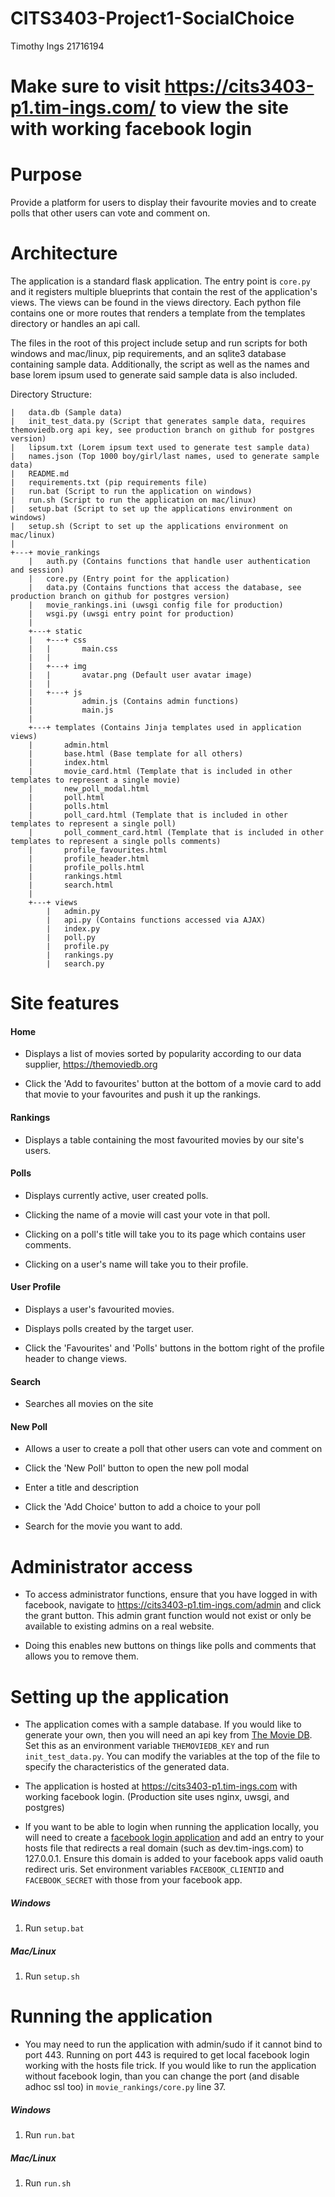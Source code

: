 # CITS3403-Project1-SocialChoice

Timothy Ings 21716194

# Make sure to visit https://cits3403-p1.tim-ings.com/ to view the site with working facebook login

# Purpose

Provide a platform for users to display their favourite movies and to create polls that other users can vote and comment on.

# Architecture

The application is a standard flask application. The entry point is `core.py` and it registers multiple blueprints that contain the rest of the application's views. The views can be found in the views directory. Each python file contains one or more routes that renders a template from the templates directory or handles an api call.

The files in the root of this project include setup and run scripts for both windows and mac/linux, pip requirements, and an sqlite3 database containing sample data. Additionally, the script as well as the names and base lorem ipsum used to generate said sample data is also included.

Directory Structure:

    |   data.db (Sample data)
    |   init_test_data.py (Script that generates sample data, requires themoviedb.org api key, see production branch on github for postgres version)
    |   lipsum.txt (Lorem ipsum text used to generate test sample data)
    |   names.json (Top 1000 boy/girl/last names, used to generate sample data)
    |   README.md
    |   requirements.txt (pip requirements file) 
    |   run.bat (Script to run the application on windows)
    |   run.sh (Script to run the application on mac/linux)
    |   setup.bat (Script to set up the applications environment on windows)
    |   setup.sh (Script to set up the applications environment on mac/linux)
    |  
    +---+ movie_rankings  
        |   auth.py (Contains functions that handle user authentication and session)
        |   core.py (Entry point for the application)
        |   data.py (Contains functions that access the database, see production branch on github for postgres version)
        |   movie_rankings.ini (uwsgi config file for production)
        |   wsgi.py (uwsgi entry point for production)
        |  
        +---+ static  
        |   +---+ css  
        |   |       main.css  
        |   |  
        |   +---+ img  
        |   |       avatar.png (Default user avatar image)
        |   |  
        |   +---+ js  
        |           admin.js (Contains admin functions)
        |           main.js  
        |  
        +---+ templates (Contains Jinja templates used in application views)
        |       admin.html
        |       base.html (Base template for all others)
        |       index.html  
        |       movie_card.html (Template that is included in other templates to represent a single movie)
        |       new_poll_modal.html  
        |       poll.html  
        |       polls.html  
        |       poll_card.html (Template that is included in other templates to represent a single poll)
        |       poll_comment_card.html (Template that is included in other templates to represent a single polls comments)
        |       profile_favourites.html  
        |       profile_header.html  
        |       profile_polls.html  
        |       rankings.html  
        |       search.html  
        |  
        +---+ views  
            |   admin.py
            |   api.py (Contains functions accessed via AJAX)
            |   index.py
            |   poll.py  
            |   profile.py  
            |   rankings.py  
            |   search.py  

# Site features

#### Home

- Displays a list of movies sorted by popularity according to our data supplier, https://themoviedb.org

- Click the 'Add to favourites' button at the bottom of a movie card to add that movie to your favourites and push it up the rankings.

#### Rankings

- Displays a table containing the most favourited movies by our site's users.

#### Polls

- Displays currently active, user created polls.

- Clicking the name of a movie will cast your vote in that poll.

- Clicking on a poll's title will take you to its page which contains user comments.

- Clicking on a user's name will take you to their profile.

#### User Profile

- Displays a user's favourited movies.

- Displays polls created by the target user.

- Click the 'Favourites' and 'Polls' buttons in the bottom right of the profile header to change views.

#### Search

- Searches all movies on the site

#### New Poll

- Allows a user to create a poll that other users can vote and comment on

- Click the 'New Poll' button to open the new poll modal

- Enter a title and description

- Click the 'Add Choice' button to add a choice to your poll

- Search for the movie you want to add.


# Administrator access

- To access administrator functions, ensure that you have logged in with facebook, navigate to https://cits3403-p1.tim-ings.com/admin and click the grant button. This admin grant function would not exist or only be available to existing admins on a real website.

- Doing this enables new buttons on things like polls and comments that allows you to remove them.

# Setting up the application

- The application comes with a sample database. If you would like to generate your own, then you will need an api key from [The Movie DB](https://themoviedb.org). Set this as an environment variable `THEMOVIEDB_KEY` and run `init_test_data.py`. You can modify the variables at the top of the file to specify the characteristics of the generated data.

- The application is hosted at https://cits3403-p1.tim-ings.com with working facebook login. (Production site uses nginx, uwsgi, and postgres)

- If you want to be able to login when running the application locally, you will need to create a [facebook login application](https://developers.facebook.com/) and add an entry to your hosts file that redirects a real domain (such as dev.tim-ings.com) to 127.0.0.1. Ensure this domain is added to your facebook apps valid oauth redirect uris. Set environment variables `FACEBOOK_CLIENTID` and `FACEBOOK_SECRET` with those from your facebook app.

##### Windows

1. Run `setup.bat`

##### Mac/Linux

1. Run `setup.sh`

# Running the application

- You may need to run the application with admin/sudo if it cannot bind to port 443. Running on port 443 is required to get local facebook login working with the hosts file trick. If you would like to run the application without facebook login, than you can change the port (and disable adhoc ssl too) in `movie_rankings/core.py` line 37.

##### Windows

1. Run `run.bat`

##### Mac/Linux

1. Run `run.sh`
